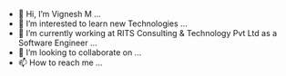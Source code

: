 - 👋 Hi, I’m Vignesh M ...
- 👀 I’m interested to learn new Technologies ...
- 🌱 I’m currently working at RITS Consulting & Technology Pvt Ltd as a Software Engineer ...
- 💞️ I’m looking to collaborate on ...
- 📫 How to reach me ...

<!---
Mvignesh07/Mvignesh07 is a ✨ special ✨ repository because its `README.md` (this file) appears on your GitHub profile.
You can click the Preview link to take a look at your changes.
--->
